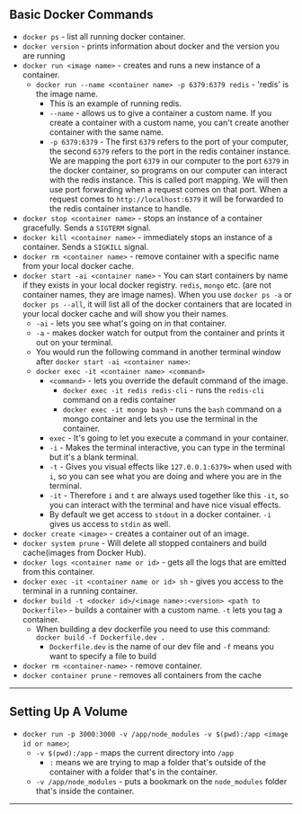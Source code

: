 ## Basic Docker Commands
- `docker ps` - list all running docker container.
- `docker version` - prints information about docker and the version you are running
- `docker run <image name>` - creates and runs a new instance of a container.
  - `docker run --name <container name> -p 6379:6379 redis` - 'redis' is the image name.
    - This is an example of running redis.
    - `--name` - allows us to give a container a custom name. If you create a container with a custom name, you can't create another container with the same name.
    - `-p 6379:6379` - The first `6379` refers to the port of your computer, the second `6379` refers to the port in the redis container instance. We are mapping the port `6379` in our computer to the port `6379` in the docker container, so programs on our computer can interact with the redis instance. This is called port mapping. We will then use port forwarding when a request comes on that port. When a request comes to `http://localhost:6379` it will be forwarded to the redis container instance to handle.
- `docker stop <container name>` - stops an instance of a container gracefully. Sends a `SIGTERM` signal.
- `docker kill <container name>` - immediately stops an instance of a container. Sends a `SIGKILL` signal.
- `docker rm <container name>` - remove container with a specific name from your local docker cache.
- `docker start -ai <container name>` - You can start containers by name if they exists in your local docker registry. `redis`, `mongo` etc. (are not container names, they are image names). When you use `docker ps -a` or `docker ps --all`, it will list all of the docker containers that are located in your local docker cache and will show you their names.
  - `-ai` - lets you see what's going on in that container.
  - `-a` - makes docker watch for output from the container and prints it out on your terminal.
  - You would run the following command in another terminal window after `docker start -ai <container name>`:
  - `docker exec -it <container name> <command>`
      - `<command>` - lets you override the default command of the image.
        - `docker exec -it redis redis-cli` - runs the `redis-cli` command on a redis container
        - `docker exec -it mongo bash` - runs the `bash` command on a mongo container and lets you use the terminal in the container.
      - `exec` - It's going to let you execute a command in your container.
      - `-i` - Makes the terminal interactive, you can type in the terminal but it's a blank terminal.
      - `-t` - Gives you visual effects like `127.0.0.1:6379>` when used with `i`, so you can see what you are doing and where you are in the terminal.
      - `-it` - Therefore `i` and `t` are always used together like this `-it`, so you can interact with the terminal and have nice visual effects.
      - By default we get access to `stdout` in a docker container. `-i` gives us access to `stdin` as well.
- `docker create <image>` - creates a container out of an image.
- `docker system prune` - Will delete all stopped containers and build cache(images from Docker Hub).
- `docker logs <container name or id>` - gets all the logs that are emitted from this container.
- `docker exec -it <container name or id> sh` - gives you access to the terminal in a running container.
- `docker build -t <docker id>/<image name>:<version> <path to Dockerfile>` - builds a container with a custom name. `-t` lets you tag a container.
  - When building a dev dockerfile you need to use this command: `docker build -f Dockerfile.dev .`
    - `Dockerfile.dev` is the name of our dev file and `-f` means you want to specify a file to build
- `docker rm <container-name>` - remove container.
- `docker container prune` - removes all containers from the cache
---

## Setting Up A Volume
- `docker run -p 3000:3000 -v /app/node_modules -v $(pwd):/app <image id or name>`;
  - `-v $(pwd):/app` - maps the current directory into `/app`
    - `:` means we are trying to map a folder that's outside of the container with a folder that's in the container.
  - `-v /app/node_modules` - puts a bookmark on the `node_modules` folder that's inside the container.
---